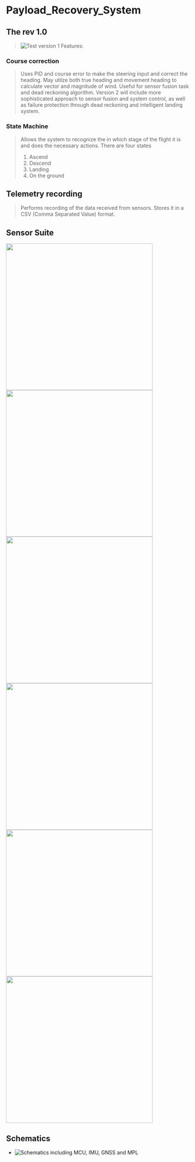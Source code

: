 # Payload_Recovery_System
## The rev 1.0  
> ![Test version 1](https://github.com/MaterialI/Payload_Recovery_System/blob/main/Versions/Test%201.0/deploy/sketch_jan2a/sketch_jan2a.ino)
Features: 
### Course correction 
> Uses PID and course error to make the steering input and correct the heading. May utilze both true heading and movement heading to calculate vector and magnitude of wind. Useful for sensor fusion task and dead reckoning algorithm.
> Version 2 will include more sophisticated approach to sensor fusion and system control, as well as failure protection through dead reckoning and intelligent landing system.
### State Machine 
> Allows the system to recognize the in which stage of the flight it is and does the necessary actions.
> There are four states <ol>  <li> Ascend </li> <li>Descend </li> <li>Landing </li> <li>On the ground </li> </ol>
## Telemetry recording 
> Performs recording of the data received from sensors. Stores it in a CSV (Comma Separated Value) format.

## Sensor Suite
<img src = "https://github.com/MaterialI/Payload_Recovery_System/tree/main/Photos/teensy-4.1-cover.jpeg" width = 400>
<img src = "https://github.com/MaterialI/Payload_Recovery_System/tree/main/Photos/13762-01a.jpg" width = 400>
<img src="https://github.com/MaterialI/Payload_Recovery_System/tree/main/Photos/1893-02.jpg" width="400">
<img src="https://github.com/MaterialI/Payload_Recovery_System/tree/main/Photos/900-00360_SPL.jpg" width="400">
<img src="https://github.com/MaterialI/Payload_Recovery_System/tree/main/Photos/ADFGP.50A.07.0100C_01-1000x1000.png" width="400">
<img src="https://github.com/MaterialI/Payload_Recovery_System/tree/main/Photos/gps-15005_SPL.jpg" width="400">


## Schematics
- ![Schematics including MCU, IMU, GNSS and MPL](https://github.com/MaterialI/Payload_Recovery_System/tree/main/Photos/image.png?raw=true)
